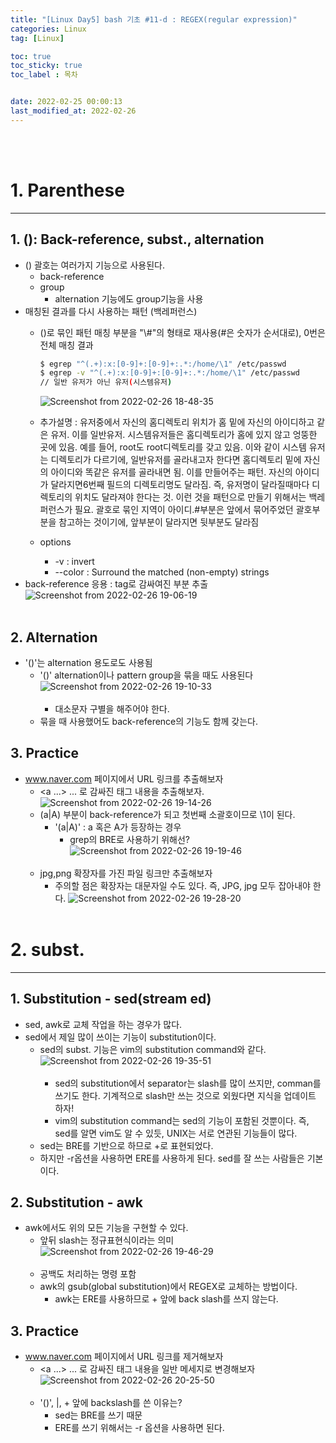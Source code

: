 ```yaml
---
title: "[Linux Day5] bash 기초 #11-d : REGEX(regular expression)"
categories: Linux
tag: [Linux]

toc: true
toc_sticky: true
toc_label : 목차


date: 2022-02-25 00:00:13
last_modified_at: 2022-02-26
---
```

<br>
<br>

# 1. Parenthese
---
## 1. (): Back-reference, subst., alternation
* () 괄호는 여러가지 기능으로 사용된다.
	- back-reference
	- group
		+ alternation 기능에도 group기능을 사용
* 매칭된 결과를 다시 사용하는 패턴 (백레퍼런스)
	- ()로 묶인 패턴 매칭 부분을 "\\\#"의 형태로 재사용(#은 숫자가 순서대로), 0번은 전체 매칭 결과
		```bash
		$ egrep "^(.+):x:[0-9]+:[0-9]+:.*:/home/\1" /etc/passwd
		$ egrep -v "^(.+):x:[0-9]+:[0-9]+:.*:/home/\1" /etc/passwd
		// 일반 유저가 아닌 유저(시스템유저)
		```

		![Screenshot from 2022-02-26 18-48-35](https://user-images.githubusercontent.com/58837749/155838886-c0029c44-33b0-497f-84e4-cf67c5608f5e.png)
	- 추가설명 : 유저중에서 자신의 홈디렉토리 위치가 홈 밑에 자신의 아이디하고 같은 유저. 이를 일반유저. 시스템유저들은 홈디렉토리가 홈에 있지 않고 엉뚱한 곳에 있음. 예를 들어, root도 root디렉토리를 갖고 있음. 이와 같이 시스템 유저는 디렉토리가 다르기에,  일반유저를 골라내고자 한다면 홈디렉토리 밑에 자신의 아이디와 똑같은 유저를 골라내면 됨. 이를 만들어주는 패턴. 자신의 아이디가 달라지면6번째 필드의 디렉토리명도 달라짐. 즉, 유저명이 달라질때마다 디렉토리의 위치도 달라져야 한다는 것. 이런 것을 패턴으로 만들기 위해서는 백레퍼런스가 필요. 괄호로 묶인 지역이 아이디.\#부분은 앞에서 묶어주었던 괄호부분을 참고하는 것이기에, 앞부분이 달라지면 뒷부분도 달라짐
	- options
		+ -v : invert
		+ --color : Surround the matched (non-empty) strings
* back-reference 응용 : tag로 감싸여진 부분 추출
	![Screenshot from 2022-02-26 19-06-19](https://user-images.githubusercontent.com/58837749/155839067-b62eaf9b-b4fa-4e8d-8a75-859d5846acf0.png)
	<br>
	<br>


## 2. Alternation
* '()'는 alternation 용도로도 사용됨
    - '()' alternation이나 pattern group을 묶을 때도 사용된다
		 ![Screenshot from 2022-02-26 19-10-33](https://user-images.githubusercontent.com/58837749/155839195-63fca9f2-2e59-41c8-a90e-6aafd101b790.png)
		 <br>
		 <br>
    	+ 대소문자 구별을 해주어야 한다.
    - 묶을 때 사용했어도 back-reference의 기능도 함께 갖는다.


## 3. Practice
* www.naver.com 페이지에서 URL 링크를 추출해보자
    - <a ...> ... </a>로 감싸진 태그 내용을 추출해보자.
		![Screenshot from 2022-02-26 19-14-26](https://user-images.githubusercontent.com/58837749/155839345-a61bbe3c-c787-4386-9a79-894242481e69.png)
    - (a\|A) 부분이 back-reference가 되고 첫번째 소괄호이므로 \1이 된다.
    	+ '(a\|A)' : a 혹은 A가 등장하는 경우
    		* grep의 BRE로 사용하기 위해선?
				![Screenshot from 2022-02-26 19-19-46](https://user-images.githubusercontent.com/58837749/155839491-c5c19eb3-9869-4a32-86f7-a3617f0eea67.png)
				<br>
				<br>
	- jpg,png 확장자를 가진 파일 링크만 추출해보자
    	+ 주의할 점은 확장자는 대문자일 수도 있다. 즉, JPG, jpg 모두 잡아내야 한다.
			![Screenshot from 2022-02-26 19-28-20](https://user-images.githubusercontent.com/58837749/155839795-bb4ccbfb-3574-40b8-958e-df63e5ba1851.png)
			<br>
			<br>

# 2. subst.
---
## 1. Substitution - sed(stream ed)
* sed, awk로 교체 작업을 하는 경우가 많다.
* sed에서 제일 많이 쓰이는 기능이 substitution이다.
    - sed의 subst. 기능은 vim의 substitution command와 같다.
		![Screenshot from 2022-02-26 19-35-51](https://user-images.githubusercontent.com/58837749/155840043-65498369-4575-4b31-ac7f-3e66b6b3c583.png)
		<br>
		<br>
    	+ sed의 substitution에서 separator는 slash를 많이 쓰지만, comman를 쓰기도 한다. 기계적으로 slash만 쓰는 것으로 외웠다면 지식을 업데이트 하자!
    	+ vim의 substitution command는 sed의 기능이 포함된 것뿐이다. 즉, sed를 알면 vim도 알 수 있듯, UNIX는 서로 연관된 기능들이 많다.
    - sed는 BRE를 기반으로 하므로 \+로 표현되었다.
    - 하지만 -r옵션을 사용하면 ERE를 사용하게 된다. sed를 잘 쓰는 사람들은 기본이다.


## 2. Substitution - awk
* awk에서도 위의 모든 기능을 구현할 수 있다.
    - 앞뒤 slash는 정규표현식이라는 의미
    	![Screenshot from 2022-02-26 19-46-29](https://user-images.githubusercontent.com/58837749/155840325-b70f987f-aab3-4797-be5b-571ce15c2b55.png)
		<br>
		<br>
    - 공백도 처리하는 명령 포함
    - awk의 gsub(global substitution)에서 REGEX로 교체하는 방법이다.
    	+ awk는 ERE를 사용하므로 + 앞에 back slash를 쓰지 않는다.


## 3. Practice
* www.naver.com 페이지에서 URL 링크를 제거해보자
    - <a ...> ... </a>로 감싸진 태그 내용을 일반 메세지로 변경해보자
    	![Screenshot from 2022-02-26 20-25-50](https://user-images.githubusercontent.com/58837749/155841403-736b0ec1-ada1-4850-b27b-6809b7e60879.png)
		<br>
		<br>
    - '()', \|, + 앞에 backslash를 쓴 이유는?
    	+ sed는 BRE를 쓰기 때문
    	+ ERE를 쓰기 위해서는 -r 옵션을 사용하면 된다.

